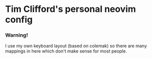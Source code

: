 # Tim Clifford's personal neovim config

### Warning!

I use my own keyboard layout (based on colemak) so there are many mappings in
here which don't make sense for most people.
